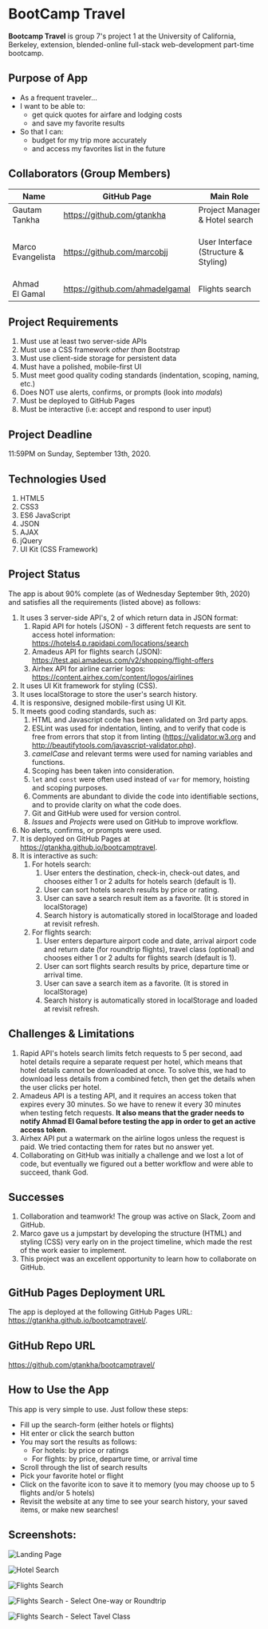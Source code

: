 # BootCamp Travel
**Bootcamp Travel** is group 7's project 1 at the University of California, Berkeley, extension, blended-online full-stack web-development part-time bootcamp.

## Purpose of App
- As a frequent traveler...
- I want to be able to:
    - get quick quotes for airfare and lodging costs
    - and save my favorite results
- So that I can:
    - budget for my trip more accurately
    - and access my favorites list in the future

## Collaborators (Group Members)
| Name | GitHub Page | Main Role | Files |
| ---- | ----------- | --------- | ----- |
| Gautam Tankha | https://github.com/gtankha | Project Manager & Hotel search | `hotel.js` |
| Marco Evangelista | https://github.com/marcobjj | User Interface (Structure & Styling) | `index.html`, `style.css`, `script.js`, & `form-select.js` |
| Ahmad El Gamal | https://github.com/ahmadelgamal | Flights search | `flights.js` |

## Project Requirements
1. Must use at least two server-side APIs
2. Must use a CSS framework _other than_ Bootstrap
3. Must use client-side storage for persistent data
4. Must have a polished, mobile-first UI
5. Must meet good quality coding standards (indentation, scoping, naming, etc.)
6. Does NOT use alerts, confirms, or prompts (look into _modals_)
7. Must be deployed to GitHub Pages
8. Must be interactive (i.e: accept and respond to user input)

## Project Deadline
11:59PM on Sunday, September 13th, 2020.

## Technologies Used
1. HTML5
2. CSS3
3. ES6 JavaScript
4. JSON
5. AJAX
6. jQuery
7. UI Kit (CSS Framework)

## Project Status
The app is about 90% complete (as of Wednesday September 9th, 2020) and satisfies all the requirements (listed above) as follows:
1. It uses 3 server-side API's, 2 of which return data in JSON format:
    1. Rapid API for hotels (JSON) - 3 different fetch requests are sent to access hotel information: https://hotels4.p.rapidapi.com/locations/search
    2. Amadeus API for flights search (JSON): https://test.api.amadeus.com/v2/shopping/flight-offers
    3. Airhex API for airline carrier logos: https://content.airhex.com/content/logos/airlines
2. It uses UI Kit framework for styling (CSS).
3. It uses localStorage to store the user's search history.
4. It is responsive, designed mobile-first using UI Kit.
5. It meets good coding standards, such as:
    1. HTML and Javascript code has been validated on 3rd party apps.
    2. ESLint was used for indentation, linting, and to verify that code is free from errors that stop it from linting (https://validator.w3.org and http://beautifytools.com/javascript-validator.php).
    3. *camelCase* and relevant terms were used for naming variables and functions.
    4. Scoping has been taken into consideration.
    5. `let` and `const` were often used instead of `var` for memory, hoisting and scoping purposes.
    6. Comments are abundant to divide the code into identifiable sections, and to provide clarity on what the code does.
    7. Git and GitHub were used for version control.
    8. *Issues* and *Projects* were used on GitHub to improve workflow.
6. No alerts, confirms, or prompts were used.
7. It is deployed on GitHub Pages at https://gtankha.github.io/bootcamptravel.
8. It is interactive as such:
    1. For hotels search:
        1. User enters the destination, check-in, check-out dates, and chooses either 1 or 2 adults for hotels search (default is 1).
        2. User can sort hotels search results by price or rating.
        3. User can save a search result item as a favorite. (It is stored in localStorage)
        4. Search history is automatically stored in localStorage and loaded at revisit refresh.
    2. For flights search:
        1. User enters departure airport code and date, arrival airport code and return date (for roundtrip flights), travel class (optional) and chooses either 1 or 2 adults for flights search (default is 1).
        2. User can sort flights search results by price, departure time or arrival time.
        3. User can save a search item as a favorite. (It is stored in localStorage)
        4. Search history is automatically stored in localStorage and loaded at revisit refresh.

## Challenges & Limitations
1. Rapid API's hotels search limits fetch requests to 5 per second, aad hotel details require a separate request per hotel, which means that hotel details cannot be downloaded at once. To solve this, we had to download less details from a combined fetch, then get the details when the user clicks per hotel.
2. Amadeus API is a testing API, and it requires an access token that expires every 30 minutes. So we have to renew it every 30 minutes when testing fetch requests. **It also means that the grader needs to notify Ahmad El Gamal before testing the app in order to get an active access token**.
3. Airhex API put a watermark on the airline logos unless the request is paid. We tried contacting them for rates but no answer yet.
4. Collaborating on GitHub was initially a challenge and we lost a lot of code, but eventually we figured out a better workflow and were able to succeed, thank God.

## Successes
1. Collaboration and teamwork! The group was active on Slack, Zoom and GitHub.
1. Marco gave us a jumpstart by developing the structure (HTML) and styling (CSS) very early on in the project timeline, which made the rest of the work easier to implement.
1. This project was an excellent opportunity to learn how to collaborate on GitHub.

## GitHub Pages Deployment URL
The app is deployed at the following GitHub Pages URL: https://gtankha.github.io/bootcamptravel/.

## GitHub Repo URL
https://github.com/gtankha/bootcamptravel/

## How to Use the App
This app is very simple to use. Just follow these steps:
- Fill up the search-form (either hotels or flights)
- Hit enter or click the search button
- You may sort the results as follows:
    - For hotels: by price or ratings
    - For flights: by price, departure time, or arrival time
- Scroll through the list of search results
- Pick your favorite hotel or flight
- Click on the favorite icon to save it to memory (you may choose up to 5 flights and/or 5 hotels)
- Revisit the website at any time to see your search history, your saved items, or make new searches!

## Screenshots:
![Landing Page](./assets/images/screen-shot-1.jpg)

![Hotel Search](./assets/images/screen-shot-3.jpg)

![Flights Search](./assets/images/screen-shot-2.jpg)

![Flights Search - Select One-way or Roundtrip](./assets/images/screen-shot-4.png)

![Flights Search - Select Tavel Class](./assets/images/screen-shot-5.png)